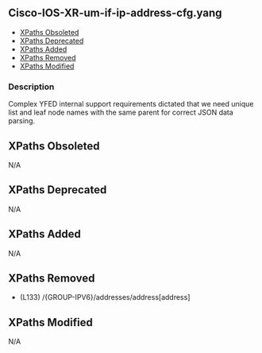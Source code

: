 ## Cisco-IOS-XR-um-if-ip-address-cfg.yang

- [XPaths Obsoleted](#xpaths-obsoleted)
- [XPaths Deprecated](#xpaths-deprecated)
- [XPaths Added](#xpaths-added)
- [XPaths Removed](#xpaths-removed)
- [XPaths Modified](#xpaths-modified)

### Description

Complex YFED internal support requirements dictated that we need unique list and leaf node names with the same parent for correct JSON data parsing.

## XPaths Obsoleted

N/A

## XPaths Deprecated

N/A

## XPaths Added

N/A

## XPaths Removed

- (L133)	/{GROUP-IPV6}/addresses/address[address]

## XPaths Modified

N/A

